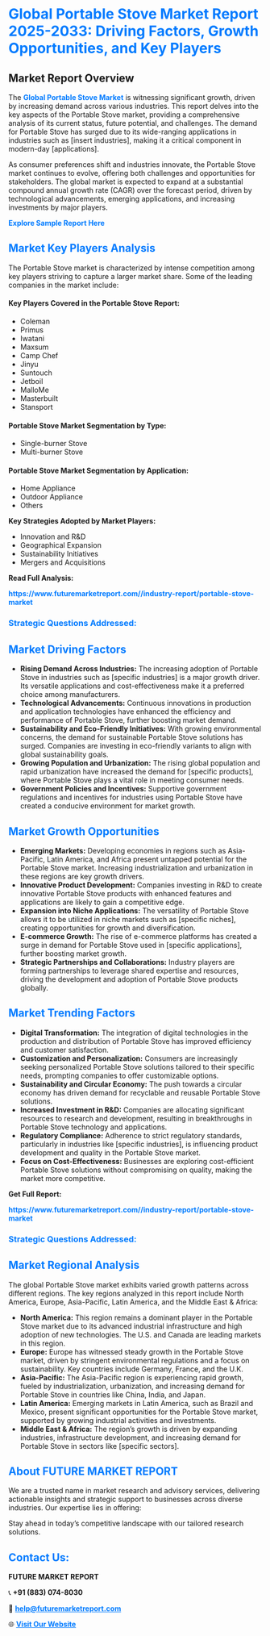 <h1 style="color: #007BFF;">Global Portable Stove Market Report 2025-2033: Driving Factors, Growth Opportunities, and Key Players</h1>

<section id="overview">
<h2>Market Report Overview</h2>
<p>The <a href="https://www.futuremarketreport.com//industry-report/portable-stove-market" style="color: #007BFF; text-decoration: none;"><strong>Global Portable Stove Market</strong></a> is witnessing significant growth, driven by increasing demand across various industries. This report delves into the key aspects of the Portable Stove market, providing a comprehensive analysis of its current status, future potential, and challenges. The demand for Portable Stove has surged due to its wide-ranging applications in industries such as [insert industries], making it a critical component in modern-day [applications].</p>
<p>As consumer preferences shift and industries innovate, the Portable Stove market continues to evolve, offering both challenges and opportunities for stakeholders. The global market is expected to expand at a substantial compound annual growth rate (CAGR) over the forecast period, driven by technological advancements, emerging applications, and increasing investments by major players.</p>
</section>

<section id="overview">
<p><a href="https://www.futuremarketreport.com//request-sample/reportId=76618" style="color: #007BFF; text-decoration: none;"><strong>Explore Sample Report Here</strong></a></p>
</section>

<section id="key-players">
<h2 style="color: #007BFF;">Market Key Players Analysis</h2>
<p>The Portable Stove market is characterized by intense competition among key players striving to capture a larger market share. Some of the leading companies in the market include:</p>
<h4>Key Players Covered in the Portable Stove Report:</h4>
<ul><li>Coleman</li><li>Primus</li><li>Iwatani</li><li>Maxsum</li><li>Camp Chef</li><li>Jinyu</li><li>Suntouch</li><li>Jetboil</li><li>MalloMe</li><li>Masterbuilt</li><li>Stansport</li></ul>
<h4>Portable Stove Market Segmentation by Type:</h4>
<ul><li>Single-burner Stove</li><li>Multi-burner Stove</li></ul>

<h4>Portable Stove Market Segmentation by Application:</h4>
<ul><li>Home Appliance</li><li>Outdoor Appliance</li><li>Others</li></ul>
<p><strong>Key Strategies Adopted by Market Players:</strong></p>
<ul>
<li>Innovation and R&D</li>
<li>Geographical Expansion</li>
<li>Sustainability Initiatives</li>
<li>Mergers and Acquisitions</li>
</ul>
</section>

<section>
<p><strong>Read Full Analysis: </strong></p><a href="https://www.futuremarketreport.com//industry-report/portable-stove-market" style="color: #007BFF; text-decoration: none;"><strong>https://www.futuremarketreport.com//industry-report/portable-stove-market</strong></a>
<h3 style="color: #007BFF;">Strategic Questions Addressed:</h3>
</section>

<section id="driving-factors">
<h2 style="color: #007BFF;">Market Driving Factors</h2>
<ul>
<li><strong>Rising Demand Across Industries:</strong> The increasing adoption of Portable Stove in industries such as [specific industries] is a major growth driver. Its versatile applications and cost-effectiveness make it a preferred choice among manufacturers.</li>
<li><strong>Technological Advancements:</strong> Continuous innovations in production and application technologies have enhanced the efficiency and performance of Portable Stove, further boosting market demand.</li>
<li><strong>Sustainability and Eco-Friendly Initiatives:</strong> With growing environmental concerns, the demand for sustainable Portable Stove solutions has surged. Companies are investing in eco-friendly variants to align with global sustainability goals.</li>
<li><strong>Growing Population and Urbanization:</strong> The rising global population and rapid urbanization have increased the demand for [specific products], where Portable Stove plays a vital role in meeting consumer needs.</li>
<li><strong>Government Policies and Incentives:</strong> Supportive government regulations and incentives for industries using Portable Stove have created a conducive environment for market growth.</li>
</ul>
</section>

<section id="growth-opportunities">
<h2 style="color: #007BFF;">Market Growth Opportunities</h2>
<ul>
<li><strong>Emerging Markets:</strong> Developing economies in regions such as Asia-Pacific, Latin America, and Africa present untapped potential for the Portable Stove market. Increasing industrialization and urbanization in these regions are key growth drivers.</li>
<li><strong>Innovative Product Development:</strong> Companies investing in R&D to create innovative Portable Stove products with enhanced features and applications are likely to gain a competitive edge.</li>
<li><strong>Expansion into Niche Applications:</strong> The versatility of Portable Stove allows it to be utilized in niche markets such as [specific niches], creating opportunities for growth and diversification.</li>
<li><strong>E-commerce Growth:</strong> The rise of e-commerce platforms has created a surge in demand for Portable Stove used in [specific applications], further boosting market growth.</li>
<li><strong>Strategic Partnerships and Collaborations:</strong> Industry players are forming partnerships to leverage shared expertise and resources, driving the development and adoption of Portable Stove products globally.</li>
</ul>
</section>

<section id="trending-factors">
<h2 style="color: #007BFF;">Market Trending Factors</h2>
<ul>
<li><strong>Digital Transformation:</strong> The integration of digital technologies in the production and distribution of Portable Stove has improved efficiency and customer satisfaction.</li>
<li><strong>Customization and Personalization:</strong> Consumers are increasingly seeking personalized Portable Stove solutions tailored to their specific needs, prompting companies to offer customizable options.</li>
<li><strong>Sustainability and Circular Economy:</strong> The push towards a circular economy has driven demand for recyclable and reusable Portable Stove solutions.</li>
<li><strong>Increased Investment in R&D:</strong> Companies are allocating significant resources to research and development, resulting in breakthroughs in Portable Stove technology and applications.</li>
<li><strong>Regulatory Compliance:</strong> Adherence to strict regulatory standards, particularly in industries like [specific industries], is influencing product development and quality in the Portable Stove market.</li>
<li><strong>Focus on Cost-Effectiveness:</strong> Businesses are exploring cost-efficient Portable Stove solutions without compromising on quality, making the market more competitive.</li>
</ul>
</section>

<section>
<p><strong>Get Full Report: </strong></p><a href="https://www.futuremarketreport.com//industry-report/portable-stove-market" style="color: #007BFF; text-decoration: none;"><strong>https://www.futuremarketreport.com//industry-report/portable-stove-market</strong></a>
<h3 style="color: #007BFF;">Strategic Questions Addressed:</h3>
</section>


<section id="regional-analysis">
<h2 style="color: #007BFF;">Market Regional Analysis</h2>
<p>The global Portable Stove market exhibits varied growth patterns across different regions. The key regions analyzed in this report include North America, Europe, Asia-Pacific, Latin America, and the Middle East & Africa:</p>
<ul>
<li><strong>North America:</strong> This region remains a dominant player in the Portable Stove market due to its advanced industrial infrastructure and high adoption of new technologies. The U.S. and Canada are leading markets in this region.</li>
<li><strong>Europe:</strong> Europe has witnessed steady growth in the Portable Stove market, driven by stringent environmental regulations and a focus on sustainability. Key countries include Germany, France, and the U.K.</li>
<li><strong>Asia-Pacific:</strong> The Asia-Pacific region is experiencing rapid growth, fueled by industrialization, urbanization, and increasing demand for Portable Stove in countries like China, India, and Japan.</li>
<li><strong>Latin America:</strong> Emerging markets in Latin America, such as Brazil and Mexico, present significant opportunities for the Portable Stove market, supported by growing industrial activities and investments.</li>
<li><strong>Middle East & Africa:</strong> The region’s growth is driven by expanding industries, infrastructure development, and increasing demand for Portable Stove in sectors like [specific sectors].</li>
</ul>
</section>

<footer>
<h2 style="color: #007BFF;">About FUTURE MARKET REPORT</h2>
<p>We are a trusted name in market research and advisory services, delivering actionable insights and strategic support to businesses across diverse industries. Our expertise lies in offering:</p>

<p>Stay ahead in today’s competitive landscape with our tailored research solutions.</p>

<h2 style="color: #007BFF;">Contact Us:</h2>
<p><strong>FUTURE MARKET REPORT</strong></p>
<p>📞 <strong>+91 (883) 074-8030</strong></p>
<p>📧 <strong><a href="mailto:help@futuremarketreport.com" style="color: #007BFF;">help@futuremarketreport.com</a></strong></p>
<p>🌐 <strong><a href="https://www.futuremarketreport.com/" style="color: #007BFF;">Visit Our Website</a></strong></p>
</footer>